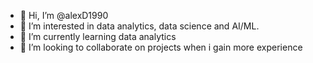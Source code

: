 - 👋 Hi, I’m @alexD1990
- 👀 I’m interested in data analytics, data science and AI/ML.
- 🌱 I’m currently learning data analytics 
- 💞️ I’m looking to collaborate on projects when i gain more experience

<!---
alexD1990/alexD1990 is a ✨ special ✨ repository because its `README.md` (this file) appears on your GitHub profile.
You can click the Preview link to take a look at your changes.
--->
